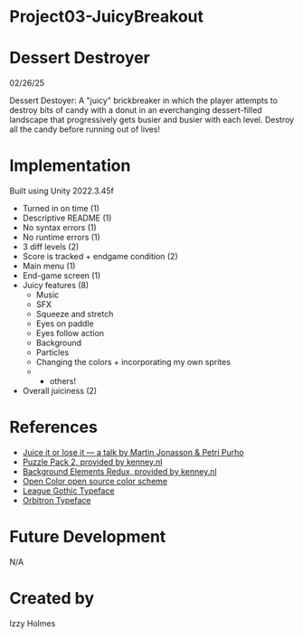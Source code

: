 # Project03-JuicyBreakout

# Dessert Destroyer

02/26/25

Dessert Destoyer: A "juicy" brickbreaker in which the player attempts to destroy bits of candy with a donut in an everchanging dessert-filled landscape that progressively gets busier and busier with each level. Destroy all the candy before running out of lives!

# Implementation

Built using Unity 2022.3.45f
- Turned in on time (1)
- Descriptive README (1)
- No syntax errors (1)
- No runtime errors (1)
- 3 diff levels (2)
- Score is tracked + endgame condition (2)
- Main menu (1)
- End-game screen (1)
- Juicy features (8)
    - Music
    - SFX
    - Squeeze and stretch
    - Eyes on paddle
    - Eyes follow action
    - Background
    - Particles
    - Changing the colors + incorporating my own sprites
    - + others!
- Overall juiciness (2)

# References

 * [Juice it or lose it — a talk by Martin Jonasson & Petri Purho](https://www.youtube.com/watch?v=Fy0aCDmgnxg)
 * [Puzzle Pack 2, provided by kenney.nl](https://kenney.nl/assets/puzzle-pack-2)
 * [Background Elements Redux, provided by kenney.nl](https://kenney.nl/assets/background-elements-redux)
 * [Open Color open source color scheme](https://yeun.github.io/open-color/)
 * [League Gothic Typeface](https://www.theleagueofmoveabletype.com/league-gothic)
 * [Orbitron Typeface](https://www.theleagueofmoveabletype.com/orbitron)

# Future Development

N/A

# Created by

Izzy Holmes
